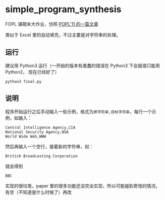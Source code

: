 # simple_program_synthesis
FOPL 课期末大作业，仿照 [POPL'11 的一篇文章](https://www.microsoft.com/en-us/research/wp-content/uploads/2016/12/popl11-synthesis.pdf)

类似于 Excel 里的自动填充，不过主要是对字符串的处理。

## 运行
建议用 Python3 运行（一开始的版本有愚蠢的错误在 Python3 下会报错只能用 Python2， 现在已经好了）
```
python3 final.py
```

## 说明
程序开始运行之后手动输入一些示例，格式为`原字符串,目标字符串`，每行一个示例，如输入：
```
Central Intelligence Agency,CIA
National Security Agency,NSA
World Wide Web,WWW
```
然后再输入一个空行，接着新的字符串，如：
```
British Broadcasting Corporation
```

就会得到
```
BBC
```

实现的很垃圾，paper 里的很多功能还没完全实现，所以可能碰到奇怪的情况，有空（不知道是什么时候了）再改
